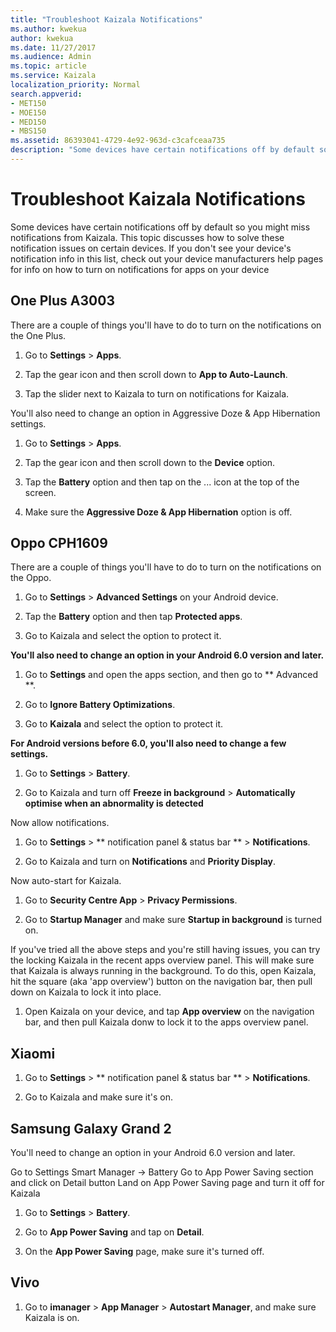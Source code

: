 ```yaml
---
title: "Troubleshoot Kaizala Notifications"
ms.author: kwekua
author: kwekua
ms.date: 11/27/2017
ms.audience: Admin
ms.topic: article
ms.service: Kaizala
localization_priority: Normal
search.appverid:
- MET150
- MOE150
- MED150
- MBS150
ms.assetid: 86393041-4729-4e92-963d-c3cafceaa735
description: "Some devices have certain notifications off by default so you might miss notifications from Kaizala. This topic discusses how to solve these notification issues on certain devices. If you don't see your device's notification info in this list, check out your device manufacturers help pages for info on how to turn on notifications for apps on your device"
---
```


# Troubleshoot Kaizala Notifications

Some devices have certain notifications off by default so you might miss notifications from Kaizala. This topic discusses how to solve these notification issues on certain devices. If you don't see your device's notification info in this list, check out your device manufacturers help pages for info on how to turn on notifications for apps on your device
  
## One Plus A3003

There are a couple of things you'll have to do to turn on the notifications on the One Plus.
  
1. Go to **Settings** \> **Apps**.
    
2. Tap the gear icon and then scroll down to **App to Auto-Launch**.
    
3. Tap the slider next to Kaizala to turn on notifications for Kaizala.
    
You'll also need to change an option in Aggressive Doze &amp; App Hibernation settings.
  
1. Go to **Settings** \> **Apps**.
    
2. Tap the gear icon and then scroll down to the **Device** option. 
    
3. Tap the **Battery** option and then tap on the ... icon at the top of the screen. 
    
4. Make sure the **Aggressive Doze &amp; App Hibernation** option is off. 
    
## Oppo CPH1609

There are a couple of things you'll have to do to turn on the notifications on the Oppo.
  
1. Go to **Settings** \> **Advanced Settings** on your Android device. 
    
2. Tap the **Battery** option and then tap **Protected apps**.
    
3. Go to Kaizala and select the option to protect it.
    
 **You'll also need to change an option in your Android 6.0 version and later.**
  
1. Go to **Settings** and open the apps section, and then go to ** Advanced **.
    
2. Go to **Ignore Battery Optimizations**.
    
3. Go to **Kaizala** and select the option to protect it. 
    
 **For Android versions before 6.0, you'll also need to change a few settings.**
  
1. Go to **Settings** \> **Battery**.
    
2. Go to Kaizala and turn off **Freeze in background** \> **Automatically optimise when an abnormality is detected**
    
Now allow notifications.
  
1. Go to **Settings** \> ** notification panel &amp; status bar ** \> **Notifications**.
    
2. Go to Kaizala and turn on **Notifications** and **Priority Display**.
    
Now auto-start for Kaizala.
  
1. Go to **Security Centre App** \> **Privacy Permissions**.
    
2. Go to **Startup Manager** and make sure **Startup in background** is turned on. 
    
If you've tried all the above steps and you're still having issues, you can try the locking Kaizala in the recent apps overview panel. This will make sure that Kaizala is always running in the background. To do this, open Kaizala, hit the square (aka 'app overview') button on the navigation bar, then pull down on Kaizala to lock it into place.
  
1. Open Kaizala on your device, and tap **App overview** on the navigation bar, and then pull Kaizala donw to lock it to the apps overview panel. 
    
## Xiaomi

1. Go to **Settings** \> ** notification panel &amp; status bar ** \> **Notifications**.
    
2. Go to Kaizala and make sure it's on.
    
## Samsung Galaxy Grand 2

You'll need to change an option in your Android 6.0 version and later.
  
Go to Settings Smart Manager -\> Battery Go to App Power Saving section and click on Detail button Land on App Power Saving page and turn it off for Kaizala
  
1. Go to **Settings** \> **Battery**.
    
2. Go to **App Power Saving** and tap on **Detail**.
    
3. On the **App Power Saving** page, make sure it's turned off. 
    
## Vivo

1. Go to **imanager** \> **App Manager** \> **Autostart Manager**, and make sure Kaizala is on.
    

